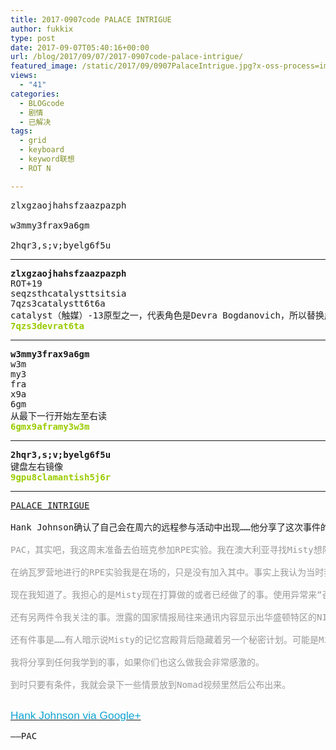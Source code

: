 ```yaml
---
title: 2017-0907code PALACE INTRIGUE
author: fukkix
type: post
date: 2017-09-07T05:40:16+00:00
url: /blog/2017/09/07/2017-0907code-palace-intrigue/
featured_image: /static/2017/09/0907PalaceIntrigue.jpg?x-oss-process=image/resize,m_fill,w_700,h_220
views:
  - "41"
categories:
  - BLOGcode
  - 剧情
  - 已解决
tags:
  - grid
  - keyboard
  - keyword联想
  - ROT N

---
```

<pre>zlxgzaojhahsfzaazpazph

w3mmy3frax9a6gm

2hqr3,s;v;byelg6f5u
<!--more--></pre>

* * *

<pre><strong>zlxgzaojhahsfzaazpazph
</strong>ROT+19
seqzsthcatalysttsitsia
7qzs3catalystt6t6a
catalyst（触媒）-13原型之一，代表角色是Devra Bogdanovich，所以替换成devra<strong>
<span style="color: #99cc00;">7qzs3devrat6ta</span></strong></pre>

* * *

<pre><strong>w3mmy3frax9a6gm
</strong>w3m
my3
fra
x9a
6gm
从最下一行开始左至右读<strong>
<span style="color: #99cc00;">6gmx9aframy3w3m</span></strong></pre>

* * *

<pre><strong>2hqr3,s;v;byelg6f5u
</strong>键盘左右镜像<strong>
<span style="color: #99cc00;">9gpu8clamantish5j6r</span></strong></pre>

* * *

<pre><a href="http://investigate.ingress.com/2017/09/07/palace-intrigue/">PALACE INTRIGUE

</a>Hank Johnson确认了自己会在周六的远程参与活动中出现……他分享了这次事件的一些想法和担忧。

<span style="color: #999999;">PAC，其实吧，我这周末准备去伯班克参加RPE实验。我在澳大利亚寻找Misty想阻止她，但是一无所获。这是她惯用伎俩么？还是说其实她一直把控着一切？</span>

<span style="color: #999999;">在纳瓦罗营地进行的RPE实验我是在场的，只是没有加入其中。事实上我认为当时我们没能了解远程参与的全部影响。</span>

<span style="color: #999999;">现在我知道了。我担心的是Misty现在打算做的或者已经做了的事。使用异常来“召唤”外星智慧……还邀请它们进入自己的思维里。太危险了。</span>

<span style="color: #999999;">还有另两件令我关注的事。泄露的国家情报局往来通讯内容显示出华盛顿特区的NIA和IQTech之间暗潮汹涌。这会跟Akira Tsukasa最近到访并意欲接管November Lima计划有关吗？毫无疑问，时机很明显，正是NL-1331E开始在欧洲启动新任务的时候，这个项目和国家情报局关联至深。</span>

<span style="color: #999999;">还有件事是……有人暗示说Misty的记忆宫殿背后隐藏着另一个秘密计划。可能是Misty自己的计划——也可能是像Akira Tsukasa这类虎视眈眈的盯着她的人……这些人一看到诸如“利用异常产生的能量召唤外星智慧”和“在精神结构下跟外星来客交流”就开始两眼放光。而我……看到了威胁。</span>

<span style="color: #999999;">我将分享到任何我学到的事，如果你们也这么做我会非常感激的。</span>

<span style="color: #999999;">到时只要有条件，我就会录下一些情景放到Nomad视频里然后公布出来。</span>

</pre>

<span lang="EN-US"><a href="https://plus.google.com/+HankJohnsonNomad/posts/ZQbhdxbcVL6"><span style="font-size: 13.0pt; font-family: 'Helvetica',sans-serif; color: #0da4d3;">Hank Johnson via Google+</span></a></span>

<pre>——PAC</pre>